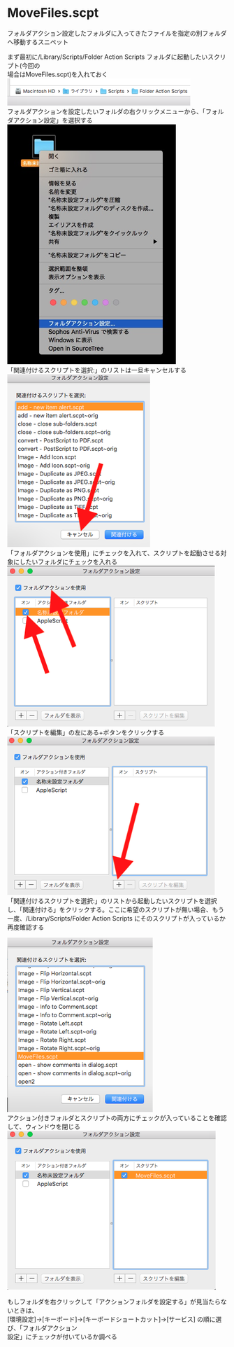 # MoveFiles.scpt 
フォルダアクション設定したフォルダに入ってきたファイルを指定の別フォルダへ移動するスニペット  
  
まず最初に/Library/Scripts/Folder Action Scripts フォルダに起動したいスクリプト(今回の  
場合はMoveFiles.scpt)を入れておく  
![image](https://raw.githubusercontent.com/vbitjp/VbitImagestock/master/folderaction/folderaction0.png "image")    
フォルダアクションを設定したいフォルダの右クリックメニューから、「フォルダアクション設定」を選択する    
![image](https://raw.githubusercontent.com/vbitjp/VbitImagestock/master/folderaction/folderaction1.png "image")    
「関連付けるスクリプトを選択:」のリストは一旦キャンセルする  
![image](https://raw.githubusercontent.com/vbitjp/VbitImagestock/master/folderaction/folderaction2.png "image")    
「フォルダアクションを使用」にチェックを入れて、スクリプトを起動させる対象にしたいフォルダにチェックを入れる  
![image](https://raw.githubusercontent.com/vbitjp/VbitImagestock/master/folderaction/folderaction3.png "image")    
「スクリプトを編集」の左にある+ボタンをクリックする
![image](https://raw.githubusercontent.com/vbitjp/VbitImagestock/master/folderaction/folderaction4.png "image")    
「関連付けるスクリプトを選択:」のリストから起動したいスクリプトを選択し、「関連付ける」をクリックする。ここに希望のスクリプトが無い場合、もう一度、/Library/Scripts/Folder Action Scripts にそのスクリプトが入っているか再度確認する    

![image](https://raw.githubusercontent.com/vbitjp/VbitImagestock/master/folderaction/folderaction5.png "image")    
アクション付きフォルダとスクリプトの両方にチェックが入っていることを確認して、ウィンドウを閉じる  
![image](https://raw.githubusercontent.com/vbitjp/VbitImagestock/master/folderaction/folderaction6.png "image")    
  
もしフォルダを右クリックして「アクションフォルダを設定する」が見当たらないときは、  
[環境設定]→[キーボード]→[キーボードショートカット]→[サービス] の順に選び、「フォルダアクション  
設定」にチェックが付いているか調べる